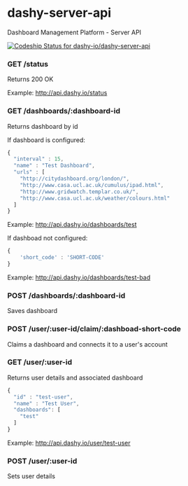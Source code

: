 dashy-server-api
================
Dashboard Management Platform - Server API

[![Codeship Status for dashy-io/dashy-server-api](https://codeship.com/projects/669bc9e0-5795-0132-c62d-2aedc25d7739/status)](https://codeship.com/projects/49856)

### GET /status

Returns 200 OK

Example: http://api.dashy.io/status

### GET /dashboards/:dashboard-id
Returns dashboard by id

If dashboard is configured:
```js
{
  "interval" : 15,
  "name" : "Test Dashboard",
  "urls" : [ 
    "http://citydashboard.org/london/",
    "http://www.casa.ucl.ac.uk/cumulus/ipad.html",
    "http://www.gridwatch.templar.co.uk/",
    "http://www.casa.ucl.ac.uk/weather/colours.html"
  ]
}
```
Example: http://api.dashy.io/dashboards/test

If dashboad not configured:
```js
{
    'short_code' : 'SHORT-CODE'
}
```
Example: http://api.dashy.io/dashboards/test-bad

### POST /dashboards/:dashboard-id
Saves dashboard

### POST /user/:user-id/claim/:dashboad-short-code
Claims a dashboard and connects it to a user's account

### GET /user/:user-id
Returns user details and associated dashboard
```js
{
  "id" : "test-user",
  "name" : "Test User",
  "dashboards": [ 
    "test" 
  ]
}
```
Example: http://api.dashy.io/user/test-user

### POST /user/:user-id
Sets user details
